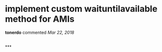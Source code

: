 # implement custom waituntilavailable method for AMIs

**tonerdo** commented *Mar 22, 2018*


<br />
***


